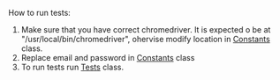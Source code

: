How to run tests:
1. Make sure that you have correct chromedriver. It is expected o be at "/usr/local/bin/chromedriver", ohervise modify location in [Constants](https://github.com/alessss/java_evernote_auomation/blob/master/src/test/java/Constants/Constants.java) class.
2. Replace email and password in [Constants](https://github.com/alessss/java_evernote_auomation/blob/master/src/test/java/Constants/Constants.java) class
3. To run tests run [Tests](https://github.com/alessss/java_evernote_auomation/blob/master/src/test/java/tests/Tests.java) class.


